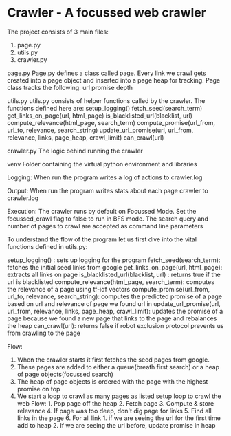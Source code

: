 # Crawler - A focussed web crawler


The project consists of 3 main files:
1. page.py
2. utils.py
3. crawler.py


page.py
Page.py defines a class called page. Every link we crawl gets created into a page object and inserted into a page heap for tracking. Page class tracks the following:
url
promise
depth

utils.py
utils.py consists of helper functions called by the crawler. The functions defined here are:
setup_logging()
fetch_seed(search_term)
get_links_on_page(url, html_page)
is_blacklisted_url(blacklist, url)
compute_relevance(html_page, search_term)
compute_promise(url_from, url_to, relevance, search_string)
update_url_promise(url, url_from, relevance, links, page_heap, crawl_limit)
can_crawl(url)

crawler.py 
The logic behind running the crawler

venv 
Folder containing the virtual python environment and libraries

Logging:
When run the program writes a log of actions to crawler.log

Output:
When run the program writes stats about each page crawler to crawler.log

Execution:
The crawler runs by default on Focussed Mode.
Set the focussed_crawl flag to false to run in BFS mode.
The search query and number of pages to crawl are accepted as command line parameters

To understand the flow of the program let us first dive into the vital functions defined in utils.py:

setup_logging() : sets up logging for the program
fetch_seed(search_term): fetches the initial seed links from google
get_links_on_page(url, html_page): extracts all links on page
is_blacklisted_url(blacklist, url) : returns true if the url is blacklisted
compute_relevance(html_page, search_term): computes the relevance of a page using tf-idf vectors
compute_promise(url_from, url_to, relevance, search_string): computes the predicted promise of a page based on url and relevance of page we found url in 
update_url_promise(url, url_from, relevance, links, page_heap, crawl_limit): updates the promise of a page because we found a new page that links to the page and rebalances the heap
can_crawl(url): returns false if robot exclusion protocol prevents us from crawling to the page

Flow:
1. When the crawler starts it first fetches the seed pages from google.
2. These pages are added to either a queue(breath first search) or a heap of page objects(focussed search)
3. The heap of page objects is ordered with the page with the highest promise on top
4. We start a loop to crawl as many pages as listed
    setup loop to crawl the web
     Flow:
       1. Pop page off the heap
       2. Fetch page
       3. Compute & store relevance
       4. If page was too deep, don't dig page for links
       5. Find all links in the page
       6. For all link
           1.  if we are seeing the url for the first time add to heap
           2. If we are seeing the url before, update promise in heap
 

